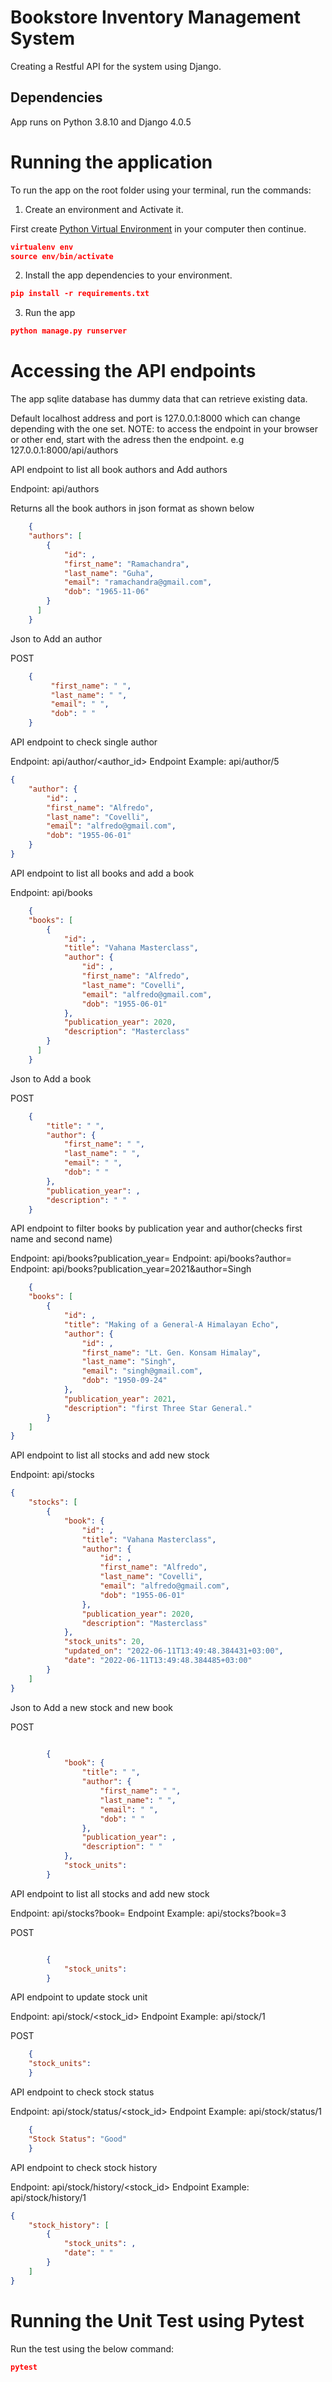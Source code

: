 # Bookstore Inventory Management System
Creating a Restful API for the system using Django.


Dependencies
------------

App runs on Python 3.8.10 and Django 4.0.5

# Running the application
To run the app on the root folder using your terminal, run the commands:

1. Create an environment and Activate it.

First create [Python Virtual Environment](https://www.geeksforgeeks.org/creating-python-virtual-environment-windows-linux/) in your computer then continue.

```json
virtualenv env
source env/bin/activate
```
2. Install the app dependencies to your environment.

```json
pip install -r requirements.txt
```
3. Run the app

```json
python manage.py runserver
```


# Accessing the API endpoints
The app sqlite database has dummy data that can retrieve existing data.

Default localhost address and port is 127.0.0.1:8000 which can change depending with the one set.
NOTE: to access the endpoint in your browser or other end, start with the adress then the endpoint.
e.g 127.0.0.1:8000/api/authors

API endpoint to list all book authors and Add authors

Endpoint: api/authors

Returns all the book authors in json format as shown below

```json
    {
    "authors": [
        {
            "id": ,
            "first_name": "Ramachandra",
            "last_name": "Guha",
            "email": "ramachandra@gmail.com",
            "dob": "1965-11-06"
        }
      ]
    }
```

Json to Add an author

POST

```json
    {
         "first_name": " ",
         "last_name": " ",
         "email": " ",
         "dob": " "
    }
```

API endpoint to check single author

Endpoint: api/author/<author_id>
Endpoint Example: api/author/5

```json
{
    "author": {
        "id": ,
        "first_name": "Alfredo",
        "last_name": "Covelli",
        "email": "alfredo@gmail.com",
        "dob": "1955-06-01"
    }
}
```

API endpoint to list all books and add a book

Endpoint: api/books

```json
    {
    "books": [
        {
            "id": ,
            "title": "Vahana Masterclass",
            "author": {
                "id": ,
                "first_name": "Alfredo",
                "last_name": "Covelli",
                "email": "alfredo@gmail.com",
                "dob": "1955-06-01"
            },
            "publication_year": 2020,
            "description": "Masterclass"
        }
      ]
    }
```
Json to Add a book

POST

```json
    {
        "title": " ",
        "author": {
            "first_name": " ",
            "last_name": " ",
            "email": " ",
            "dob": " "
        },
        "publication_year": ,
        "description": " "
    }
```

API endpoint to filter books by publication year and author(checks first name and second name)

Endpoint: api/books?publication_year=
Endpoint: api/books?author=
Endpoint: api/books?publication_year=2021&author=Singh

```json
    {
    "books": [
        {
            "id": ,
            "title": "Making of a General-A Himalayan Echo",
            "author": {
                "id": ,
                "first_name": "Lt. Gen. Konsam Himalay",
                "last_name": "Singh",
                "email": "singh@gmail.com",
                "dob": "1950-09-24"
            },
            "publication_year": 2021,
            "description": "first Three Star General."
        }
    ]
}
```


API endpoint to list all stocks and add new stock

Endpoint: api/stocks

```json
{
    "stocks": [
        {
            "book": {
                "id": ,
                "title": "Vahana Masterclass",
                "author": {
                    "id": ,
                    "first_name": "Alfredo",
                    "last_name": "Covelli",
                    "email": "alfredo@gmail.com",
                    "dob": "1955-06-01"
                },
                "publication_year": 2020,
                "description": "Masterclass"
            },
            "stock_units": 20,
            "updated_on": "2022-06-11T13:49:48.384431+03:00",
            "date": "2022-06-11T13:49:48.384485+03:00"
        }
    ]
}
```

Json to Add a new stock and new book

POST

```json

        {
            "book": {
                "title": " ",
                "author": {
                    "first_name": " ",
                    "last_name": " ",
                    "email": " ",
                    "dob": " "
                },
                "publication_year": ,
                "description": " "
            },
            "stock_units":
        }

```

API endpoint to list all stocks and add new stock

Endpoint: api/stocks?book=
Endpoint Example: api/stocks?book=3

POST

```json

        {
            "stock_units":
        }

```

API endpoint to update stock unit

Endpoint: api/stock/<stock_id>
Endpoint Example: api/stock/1

POST

```json
    {
    "stock_units":
    }
```

API endpoint to check stock status

Endpoint: api/stock/status/<stock_id>
Endpoint Example: api/stock/status/1

```json
    {
    "Stock Status": "Good"
    }
```

API endpoint to check stock history

Endpoint: api/stock/history/<stock_id>
Endpoint Example: api/stock/history/1

```json
{
    "stock_history": [
        {
            "stock_units": ,
            "date": " "
        }
    ]
}
```

# Running the Unit Test using Pytest
Run the test using the below command:
```json
pytest
```